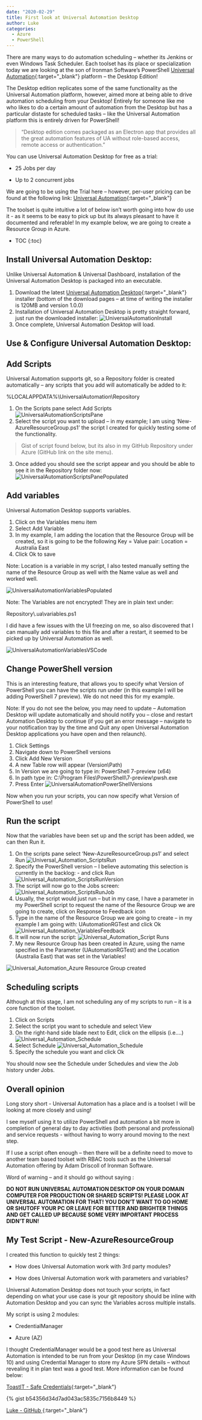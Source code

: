 ```yaml
---
date: "2020-02-29"
title: First look at Universal Automation Desktop
author: Luke
categories:
  - Azure
  - PowerShell
---
```


There are many ways to do automation scheduling – whether its Jenkins or even
Windows Task Scheduler. Each toolset has its place or specialization
today we are looking at the son of Ironman Software’s PowerShell [Universal
Automation](https://universalautomation.io/){:target="_blank"} platform – the Desktop Edition!

The Desktop edition replicates some of the same functionality as the Universal
Automation platform, however, aimed more at being able to drive automation
scheduling from your Desktop! Entirely for someone like me who likes to do a
certain amount of automation from the Desktop but has a particular distaste for
scheduled tasks – like the Universal Automation platform this is entirely driven
for PowerShell!

>   “Desktop edition comes packaged as an Electron app that provides all the great
>   automation features of UA without role-based access, remote access or
>   authentication.”

You can use Universal Automation Desktop for free as a trial:

-   25 Jobs per day

-   Up to 2 concurrent jobs

We are going to be using the Trial here – however, per-user pricing can be found
at the following link:  [Universal Automation](https://ironmansoftware.com/universal-automation/){:target="_blank"}

The toolset is quite intuitive a lot of below isn’t worth going into how do use
it - as it seems to be easy to pick up but its always pleasant to have it documented
and referable! In my example below, we are going to
create a Resource Group in Azure.

* TOC
{:toc}


## Install Universal Automation Desktop:

Unlike Universal Automation & Universal Dashboard, installation of the Universal
Automation Desktop is packaged into an executable.

1.  Download the latest [Universal Automation
    Desktop](https://ironmansoftware.com/downloads/){:target="_blank"} installer (bottom of the
    download pages – at time of writing the installer is 120MB and version
    1.0.0)
2.  Installation of Universal Automation Desktop is pretty straight forward,
    just run the downloaded installer:
![UniversalAutomationInstall](/images/posts/Universal_Automation_Installer.png)
3.  Once complete, Universal Automation Desktop will load.

## Use & Configure Universal Automation Desktop:

Add Scripts
-----------

Universal Automation supports git, so a Repository folder is created
automatically – any scripts that you add will automatically be added to it:

%LOCALAPPDATA%\\UniversalAutomation\\Repository

1. On the Scripts pane select Add Scripts
![UniversalAutomationScriptsPane](/images/posts/Universal_Automation_ScriptsPane.png)
2. Select the script you want to upload – in my example; I am using
    ‘New-AzureResourceGroup.ps1’ the script I created for quickly testing some
    of the functionality.
>   Gist of script found below, but its also in my GitHub Repository under
>   Azure (GitHub link on the site menu).
3. Once added you should see the script appear and you should be able to see it
    in the Repository folder now:
![UniversalAutomationScriptsPanePopulated](/images/posts/Universal_Automation_ScriptsPanePopulated.png)

## Add variables

Universal Automation Desktop supports variables.

1. Click on the Variables menu item
2. Select Add Variable
3. In my example, I am adding the location that the Resource Group will be
    created, so it is going to be the following Key = Value pair: Location = Australia East
4. Click Ok to save

Note: Location is a variable in my script, I also tested manually setting the
name of the Resource Group as well with the Name value as well and worked well.

![UniversalAutomationVariablesPopulated](/images/posts/Universal_Automation_Variables.png)

Note: The Variables are not encrypted! They are in plain text under:

Repository\\.ua\\variables.ps1

I did have a few issues with the UI freezing on me, so also discovered that I
can manually add variables to this file and after a restart, it seemed to be
picked up by Universal Automation as well.

![UniversalAutomationVariablesVSCode](/images/posts/Universal_Automation_VariablesVSCode.png)

## Change PowerShell version

This is an interesting feature, that allows you to specify what Version of
PowerShell you can have the scripts run under (in this example I will be adding
PowerShell 7 preview). We do not need this for my example.

Note: If you do not see the below, you may need to update – Automation Desktop
will update automatically and should notify you – close and restart Automation
Desktop to continue (if you get an error message – navigate to your notification
tray by the time and Quit any open Universal Automation Desktop applications you
have open and then relaunch).

1. Click Settings
2. Navigate down to PowerShell versions
3. Click Add New Version
4. A new Table row will appear (Version\\Path)
5. In Version we are going to type in: PowerShell 7-preview (x64)
6. In path type in: C:\\Program Files\\PowerShell\\7-preview\\pwsh.exe
7. Press Enter
![UniversalAutomationPowerShellVersions](/images/posts/Universal_Automation_PowerShellVersions.png)

Now when you run your scripts, you can now specify what Version of PowerShell to
use!

## Run the script

Now that the variables have been set up and the script has been added, we can
then Run it.

1. On the scripts pane select ‘New-AzureResourceGroup.ps1’ and select Run
![Universal_Automation_ScriptsRun](/images/posts/Universal_Automation_ScriptsRun.png)
2. Specify the PowerShell version – I believe automating this selection is
    currently in the backlog: - and click Run
![Universal_Automation_ScriptsRunVersion](/images/posts/Universal_Automation_ScriptsRunVer.png)
3. The script will now go to the Jobs screen:
![Universal_Automation_ScriptsRunJob](/images/posts/Universal_Automation_ScriptsRunJob.png)
4. Usually, the script would just run – but in my case, I have a parameter in
    my PowerShell script to request the name of the Resource Group we are going
    to create, click on Response to Feedback icon
5. Type in the name of the Resource Group we are going to create – in my
    example I am going with: UAutomationRGTest and click Ok
![Universal_Automation_VariablesFeedback](/images/posts/Universal_Automation_VariablesFeedback.png)
6. It will now run the script:
![Universal_Automation_Script Runs](/images/posts/Universal_Automation_ScriptsRunJob2.png)
7. My new Resource Group has been created in Azure, using the name specified in
    the Parameter (UAutomationRGTest) and the Location (Australia East) that was
    set in the Variables!

![Universal_Automation_Azure Resource Group created](/images/posts/Universal_Automation_AzureResourceGroupCreated.png)

## Scheduling scripts

Although at this stage, I am not scheduling any of my scripts to run – it is a
core function of the toolset.

1. Click on Scripts
2. Select the script you want to schedule and select View
3. On the right-hand side blade next to Edit, click on the ellipsis (i.e.…)
  ![Universal_Automation_Schedule](/images/posts/Universal_Automation_Schedule1.png)
4. Select Schedule
  ![Universal_Automation_Schedule](/images/posts/Universal_Automation_Schedule2.png)
5. Specify the schedule you want and click Ok

You should now see the Schedule under Schedules and view the Job history under
Jobs.

## Overall opinion
Long story short - Universal Automation has a place and is a toolset I will be looking at more closely and using!

I see myself using it to utilize PowerShell and automation a bit more in completion of general day to day activities (both personal and professional) and service requests - without having to worry around moving to the next step.

If I use a script often enough – then there will be a definite need to move to another team based toolset with RBAC tools such as the Universal Automation offering by Adam Driscoll of Ironman Software.

Word of warning – and it should go without saying :

**DO NOT RUN UNIVERSAL AUTOMATION DESKTOP ON YOUR DOMAIN COMPUTER FOR PRODUCTION
OR SHARED SCRIPTS! PLEASE LOOK AT UNIVERSAL AUTOMATION FOR THAT! YOU DON’T WANT
TO GO HOME OR SHUTOFF YOUR PC OR LEAVE FOR BETTER AND BRIGHTER THINGS AND GET
CALLED UP BECAUSE SOME VERY IMPORTANT PROCESS DIDN’T RUN!** 

## My Test Script - New-AzureResourceGroup

I created this function to quickly test 2 things:

-   How does Universal Automation work with 3rd party modules?

-   How does Universal Automation work with parameters and variables?

Universal Automation Desktop does not touch your scripts, in fact depending on
what your use case is your git repository should be inline with Automation
Desktop and you can sync the Variables across multiple installs.

My script is using 2 modules:

-   CredentialManager

-   Azure (AZ)

I thought CredentialManager would be a good test here as Universal Automation is
intended to be run from your Desktop (in my case Windows 10) and using
Credential Manager to store my Azure SPN details – without revealing it in plan
text was a good test. More information can be found below:

 [ToastIT - Safe Credentials](https://toastit.dev/2018/07/10/safe-credentials/){:target="_blank"}

{% gist b54356d34d7ad043ac5835c7156b8449 %}

 [Luke - GitHub ](https://github.com/lukemurraynz){:target="_blank"}
